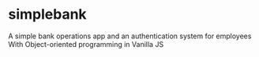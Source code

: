 # simplebank
A simple bank operations app and an authentication system for employees With Object-oriented programming in Vanilla JS
